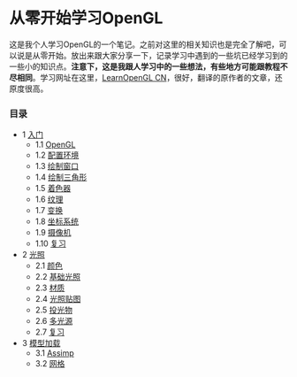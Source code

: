 # 从零开始学习OpenGL

这是我个人学习OpenGL的一个笔记。之前对这里的相关知识也是完全了解吧，可以说是从零开始。放出来跟大家分享一下，记录学习中遇到的一些坑已经学习到的一些小的知识点。**注意下，这是我跟人学习中的一些想法，有些地方可能跟教程不尽相同**。学习网址在这里，[LearnOpenGL CN](https://learnopengl-cn.github.io/)，很好，翻译的原作者的文章，还原度很高。

### 目录

- 1 [入门](https://github.com/CodeWicky/Learning-OpenGL/tree/master/%E5%85%A5%E9%97%A8)
	- 1.1 [OpenGL](https://github.com/CodeWicky/Learning-OpenGL/blob/master/%E5%85%A5%E9%97%A8/1.OpenGL.md)
	- 1.2 [配置环境](https://github.com/CodeWicky/Learning-OpenGL/blob/master/%E5%85%A5%E9%97%A8/2.%E9%85%8D%E7%BD%AE%E7%8E%AF%E5%A2%83.md)
	- 1.3 [绘制窗口](https://github.com/CodeWicky/Learning-OpenGL/blob/master/%E5%85%A5%E9%97%A8/3.%E7%BB%98%E5%88%B6%E7%AA%97%E5%8F%A3.md)
	- 1.4 [绘制三角形](https://github.com/CodeWicky/Learning-OpenGL/blob/master/%E5%85%A5%E9%97%A8/4.%E7%BB%98%E5%88%B6%E4%B8%89%E8%A7%92%E5%BD%A2.md)
	- 1.5 [着色器](https://github.com/CodeWicky/Learning-OpenGL/blob/master/%E5%85%A5%E9%97%A8/5.%E7%9D%80%E8%89%B2%E5%99%A8.md)
	- 1.6 [纹理](https://github.com/CodeWicky/Learning-OpenGL/blob/master/%E5%85%A5%E9%97%A8/6.%E7%BA%B9%E7%90%86.md)
	- 1.7 [变换](https://github.com/CodeWicky/Learning-OpenGL/blob/master/%E5%85%A5%E9%97%A8/7.%E5%8F%98%E6%8D%A2.md)
	- 1.8 [坐标系统](https://github.com/CodeWicky/Learning-OpenGL/blob/master/%E5%85%A5%E9%97%A8/8.%E5%9D%90%E6%A0%87%E7%B3%BB%E7%BB%9F.md)
	- 1.9 [摄像机](https://github.com/CodeWicky/Learning-OpenGL/blob/master/%E5%85%A5%E9%97%A8/9.%E6%91%84%E5%83%8F%E6%9C%BA.md)
	- 1.10 [复习](https://github.com/CodeWicky/Learning-OpenGL/blob/master/%E5%85%A5%E9%97%A8/10.%E5%A4%8D%E4%B9%A0.md)
- 2 [光照](https://github.com/CodeWicky/Learning-OpenGL/tree/master/%E5%85%89%E7%85%A7)
	- 2.1 [颜色](https://github.com/CodeWicky/Learning-OpenGL/blob/master/%E5%85%89%E7%85%A7/1.%E9%A2%9C%E8%89%B2.md)
	- 2.2 [基础光照](https://github.com/CodeWicky/Learning-OpenGL/blob/master/%E5%85%89%E7%85%A7/2.%E5%9F%BA%E7%A1%80%E5%85%89%E7%85%A7.md)
	- 2.3 [材质](https://github.com/CodeWicky/Learning-OpenGL/blob/master/%E5%85%89%E7%85%A7/3.%E6%9D%90%E8%B4%A8.md)
	- 2.4 [光照贴图](https://github.com/CodeWicky/Learning-OpenGL/blob/master/%E5%85%89%E7%85%A7/4.%E5%85%89%E7%85%A7%E8%B4%B4%E5%9B%BE.md)
	- 2.5 [投光物](https://github.com/CodeWicky/Learning-OpenGL/blob/master/%E5%85%89%E7%85%A7/5.%E6%8A%95%E5%85%89%E7%89%A9.md)
	- 2.6 [多光源](https://github.com/CodeWicky/Learning-OpenGL/blob/master/%E5%85%89%E7%85%A7/6.%E5%A4%9A%E5%85%89%E6%BA%90.md)
	- 2.7 [复习](https://github.com/CodeWicky/Learning-OpenGL/blob/master/%E5%85%89%E7%85%A7/7.%E5%A4%8D%E4%B9%A0.md)
- 3 [模型加载](https://github.com/CodeWicky/Learning-OpenGL/tree/master/%E6%A8%A1%E5%9E%8B%E5%8A%A0%E8%BD%BD)
	- 3.1 [Assimp](https://github.com/CodeWicky/Learning-OpenGL/blob/master/%E6%A8%A1%E5%9E%8B%E5%8A%A0%E8%BD%BD/1.Assimp.md)
	- 3.2 [网格](https://github.com/CodeWicky/Learning-OpenGL/blob/master/%E6%A8%A1%E5%9E%8B%E5%8A%A0%E8%BD%BD/2.%E7%BD%91%E6%A0%BC.md)



	
